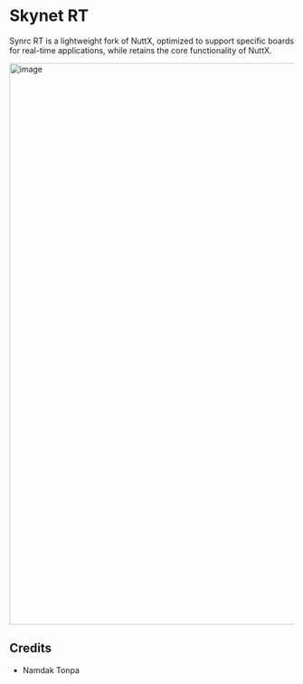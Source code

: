 Skynet RT
=========

Synrc RT is a lightweight fork of NuttX, optimized to support specific boards
for real-time applications, while retains the core functionality of NuttX.

<img width="1896" height="993" alt="image" src="https://github.com/user-attachments/assets/9e4819d8-176e-480e-9e6b-1a668143873e" />

Credits
-------

* Namdak Tonpa

